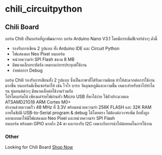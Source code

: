 # chili_circuitpython
## Chili Board
บอร์ด Chili เป็นบอร์ดที่ถูกพัฒนาจาก บอร์ด Arduino Nano V3.1 โดยมีการเพิ่มฟีเจอร์ต่างๆ ดังนี้

  * รองรับการเขียน 2 รูปแบบ ทั้ง Arduino IDE และ Circuit Python
  * ไฟแสดงผล Neo Pixel บนบอร์ด
  * หน่วยความจำ SPI Flash ขนาด 8 MB
  * มีขนาดเล็กกระทัดรัด เหมาะแก่การประยุกต์ใช้งาน
  * ง่ายต่อการ Debug

บอร์ด Chili รองรับการเขียนทั้ง 2 รูปแบบ ซึ่งเป็นภาษาที่ได้รับความนิยม ทำให้สะดวกต่อการใช้งานมากขึ้น บนบอร์ดมีเซ็นเซอร์มาให้ เช่น ไจโร บารอ วัดอุณหภูมิและความชื้น เหมาะสำหรับนำไปทำโดรน หุ่นยนต์ต่างๆ มีขนาดเล็กต่อใช้งานร่วมกับ          
โปรโตบอร์ดได้ เพียงแค่จ่ายไฟผ่านหัว Micro USB ที่หาได้ง่าย ใช้ตัวประมวลผล ATSAMD21G18 ARM Cortex M0+       
ทำงานด้วยความเร็ว 48 MHz ที่ 3.3V พร้อมหน่วยความจำ 256K FLASH และ 32K RAM ภายในชิปมี USB-to-Serial program & debug ได้โดยตรง ไม่ต้องต่อวงจรเพิ่ม  อีกทั้งถูกออกแบบมาให้มีไฟแสดงผล Neo Pixel และหน่วยความจำ SPI Flash     
บนบอร์ด พร้อมขา GPIO มากถึง 24 ขา และรองรับ I2C เหมาะกับการนำไปต่อยอดในการใช้งาน


### Other 

Looking for Chili Board [Shop Now](https://www.gravitechthai.com/product_detail.php?d=3456)

